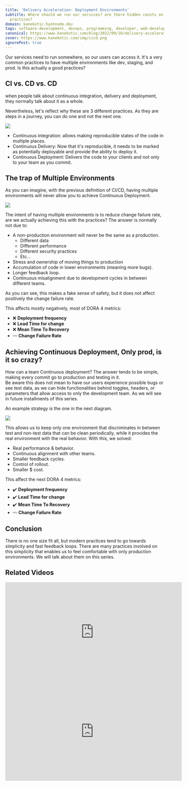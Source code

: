 ```yaml
---
title: 'Delivery Acceleration: Deployment Environments'
subtitle: Where should we run our services? are there hidden consts on certain
  practices?
domain: kanekotic.hashnode.dev
tags: software-development, devops, programming, developer, web-development
canonical: https://www.kanekotic.com/blog/2022/09/10/delivery-acceleration-environments
cover: https://www.kanekotic.com/img/cicd.png
ignorePost: true
---
```

Our services need to run somewhere, so our users can access it. It's a very common practices to have multiple environments like dev, staging, and prod. Is this actually a good practices?

## CI vs. CD vs. CD

when people talk about continuous integration, delivery and deployment, they normally talk about it as a whole.

Nevertheless, let's reflect why these are 3 different practices. As they are steps in a journey, you can do one and not the next one.

![](https://www.kanekotic.com/img/cicd.png)

* Continuous integration: allows making reproducible states of the code in multiple places.
* Continuous Delivery: Now that it's reproducible, it needs to be marked as potentially deployable and provide the ability to deploy it.
* Continuous Deployment: Delivers the code to your clients and not only to your team as you commit.

## The trap of Multiple Environments

As you can imagine, with the previous definition of CI/CD, having multiple environments will never allow you to achieve Continuous Deployment.

![](https://www.kanekotic.com/img/environments.jpeg)

The intent of having multiple environments is to reduce change failure rate, are we actually achieving this with the practices? The answer is normally not due to:

* A non-production environment will never be the same as a production.
  * Different data
  * Different performance
  * Different security practices
  * Etc…
* Stress and ownership of moving things to production
* Accumulation of code in lower environments (meaning more bugs).
* Longer feedback loop.
* Continuous misalignment due to development cycles in between different teams.

As you can see, this makes a fake sense of safety, but it does not affect positively the change failure rate.

This affects mostly negatively, most of DORA 4 metrics:

* ❌ **Deployment frequency**
* ❌ **Lead Time for change**
* ❌ **Mean Time To Recovery**
* 〰️ **Change Failure Rate**

## Achieving Continuous Deployment, Only prod, is it so crazy?

How can a team Continuous deployment? The answer tends to be simple, making every commit go to production and testing in it.  
Be aware this does not mean to have our users experience possible bugs or see test data, as we can hide functionalities behind toggles, headers, or parameters that allow access to only the development team. As we will see in future installments of this series.

An example strategy is the one in the next diagram.

![](https://www.kanekotic.com/img/single_environment.jpeg)

This allows us to keep only one environment that discriminates in between test and non-test data that can be clean periodically, while it provides the real environment with the real behavior. With this, we solved:

* Real performance & behavior.
* Continuous alignment with other teams.
* Smaller feedback cycles.
* Control of rollout.
* Smaller $ cost.

This affect the next DORA 4 metrics:

* ✔️ **Deployment frequency**
* ✔️ **Lead Time for change**
* ✔️ **Mean Time To Recovery**
* 〰️ **Change Failure Rate**

## Conclusion

There is no one size fit all, but modern practices tend to go towards simplicity and fast feedback loops. There are many practices involved on this simplicity that enables us to feel comfortable with only production environments. We will talk about them on this series.   
  
## Related Videos

<iframe width="560" height="315" src="https://www.youtube.com/embed/UBtiBA5QTEg" title="YouTube video player" frameborder="0" allow="accelerometer; autoplay; clipboard-write; encrypted-media; gyroscope; picture-in-picture" allowfullscreen></iframe>

<iframe width="560" height="315" src="https://www.youtube.com/embed/9C0efJkT0Hg" title="YouTube video player" frameborder="0" allow="accelerometer; autoplay; clipboard-write; encrypted-media; gyroscope; picture-in-picture" allowfullscreen></iframe>
